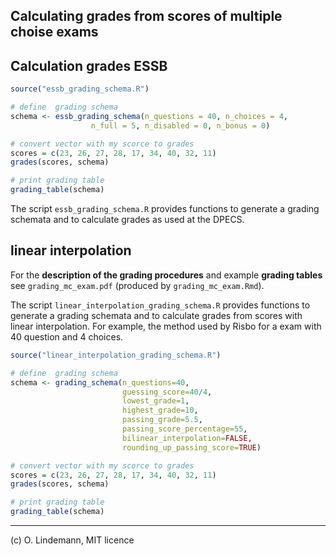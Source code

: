 ## Calculating grades from scores of multiple choise exams

## Calculation grades ESSB


```R
source("essb_grading_schema.R")

# define  grading schema
schema <- essb_grading_schema(n_questions = 40, n_choices = 4, 
                  n_full = 5, n_disabled = 0, n_bonus = 0)

# convert vector with my scorce to grades
scores = c(23, 26, 27, 28, 17, 34, 40, 32, 11)
grades(scores, schema)

# print grading table
grading_table(schema)
```


The script `essb_grading_schema.R`  provides functions to generate a grading schemata and to calculate grades as used at the DPECS.

## linear interpolation

For the **description of the grading procedures** and example **grading tables** see `grading_mc_exam.pdf` (produced by `grading_mc_exam.Rmd`).


The script `linear_interpolation_grading_schema.R` provides functions to generate a grading schemata and to calculate grades from scores with linear interpolation. For example, the method used by Risbo for a exam with 40 question and 4 choices.

```R
source("linear_interpolation_grading_schema.R")

# define  grading schema
schema <- grading_schema(n_questions=40,
                         guessing_score=40/4,
                         lowest_grade=1,
                         highest_grade=10,
                         passing_grade=5.5,
                         passing_score_percentage=55,
                         bilinear_interpolation=FALSE,
                         rounding_up_passing_score=TRUE)

# convert vector with my scorce to grades
scores = c(23, 26, 27, 28, 17, 34, 40, 32, 11)
grades(scores, schema)

# print grading table
grading_table(schema)

```



---

(c) O. Lindemann, MIT licence
